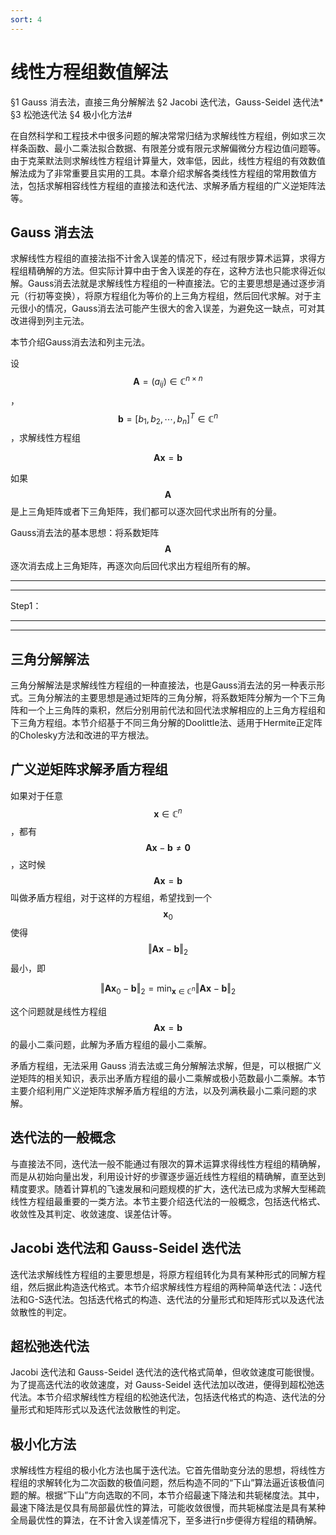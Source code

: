 ```yaml
---
sort: 4
---
```

# 线性方程组数值解法

§1 Gauss 消去法，直接三角分解解法
§2 Jacobi 迭代法，Gauss-Seidel 迭代法*
§3 松弛迭代法
§4 极小化方法#

在自然科学和工程技术中很多问题的解决常常归结为求解线性方程组，例如求三次样条函数、最小二乘法拟合数据、有限差分或有限元求解偏微分方程边值问题等。由于克莱默法则求解线性方程组计算量大，效率低，因此，线性方程组的有效数值解法成为了非常重要且实用的工具。本章介绍求解各类线性方程组的常用数值方法，包括求解相容线性方程组的直接法和迭代法、求解矛盾方程组的广义逆矩阵法等。




## Gauss 消去法

求解线性方程组的直接法指不计舍入误差的情况下，经过有限步算术运算，求得方程组精确解的方法。但实际计算中由于舍入误差的存在，这种方法也只能求得近似解。Gauss消去法就是求解线性方程组的一种直接法。它的主要思想是通过逐步消元（行初等变换），将原方程组化为等价的上三角方程组，然后回代求解。对于主元很小的情况，Gauss消去法可能产生很大的舍入误差，为避免这一缺点，可对其改进得到列主元法。

本节介绍Gauss消去法和列主元法。

设 $$ \boldsymbol{A} = (a_{ij}) \in \mathbb{C}^{n \times n} $$ ， $$ \boldsymbol{b} = [b_1, b_2, \cdots, b_n]^T \in \mathbb{C}^n $$，求解线性方程组

$$ \boldsymbol{Ax} = \boldsymbol{b} \tag{1} $$

如果 $$ \boldsymbol{A} $$ 是上三角矩阵或者下三角矩阵，我们都可以逐次回代求出所有的分量。

Gauss消去法的基本思想：将系数矩阵 $$ \boldsymbol{A} $$ 逐次消去成上三角矩阵，再逐次向后回代求出方程组所有的解。

---
---
Step1：



---
---


## 三角分解解法

三角分解解法是求解线性方程组的一种直接法，也是Gauss消去法的另一种表示形式。三角分解法的主要思想是通过矩阵的三角分解，将系数矩阵分解为一个下三角阵和一个上三角阵的乘积，然后分别用前代法和回代法求解相应的上三角方程组和下三角方程组。本节介绍基于不同三角分解的Doolittle法、适用于Hermite正定阵的Cholesky方法和改进的平方根法。


## 广义逆矩阵求解矛盾方程组

如果对于任意 $$ \boldsymbol{x} \in \mathbb{C}^n $$，都有 $$ \boldsymbol{Ax} - \boldsymbol{b} \ne \boldsymbol{0} $$ ，这时候 $$ \boldsymbol{Ax} = \boldsymbol{b} $$ 叫做矛盾方程组，对于这样的方程组，希望找到一个 $$ \boldsymbol{x}_0 $$ 使得 $$ \Vert \boldsymbol{Ax} - \boldsymbol{b} \Vert_2 $$ 最小，即

$$ \Vert \boldsymbol{Ax}_0 - \boldsymbol{b} \Vert_2 = \min_{\boldsymbol{x} \in \mathbb{C}^n} \Vert \boldsymbol{Ax} - \boldsymbol{b} \Vert_2 $$

这个问题就是线性方程组 $$ \boldsymbol{Ax} = \boldsymbol{b} $$ 的最小二乘问题，此解为矛盾方程组的最小二乘解。

矛盾方程组，无法采用 Gauss 消去法或三角分解解法求解，但是，可以根据广义逆矩阵的相关知识，表示出矛盾方程组的最小二乘解或极小范数最小二乘解。本节主要介绍利用广义逆矩阵求解矛盾方程组的方法，以及列满秩最小二乘问题的求解。

## 迭代法的一般概念

与直接法不同，迭代法一般不能通过有限次的算术运算求得线性方程组的精确解，而是从初始向量出发，利用设计好的步骤逐步逼近线性方程组的精确解，直至达到精度要求。随着计算机的飞速发展和问题规模的扩大，迭代法已成为求解大型稀疏线性方程组最重要的一类方法。本节主要介绍迭代法的一般概念，包括迭代格式、收敛性及其判定、收敛速度、误差估计等。

## Jacobi 迭代法和 Gauss-Seidel 迭代法
迭代法求解线性方程组的主要思想是，将原方程组转化为具有某种形式的同解方程组，然后据此构造迭代格式。本节介绍求解线性方程组的两种简单迭代法：J迭代法和G-S迭代法。包括迭代格式的构造、迭代法的分量形式和矩阵形式以及迭代法敛散性的判定。

## 超松弛迭代法

Jacobi 迭代法和 Gauss-Seidel 迭代法的迭代格式简单，但收敛速度可能很慢。为了提高迭代法的收敛速度，对 Gauss-Seidel 迭代法加以改进，便得到超松弛迭代法。本节介绍求解线性方程组的松弛迭代法，包括迭代格式的构造、迭代法的分量形式和矩阵形式以及迭代法敛散性的判定。

## 极小化方法

求解线性方程组的极小化方法也属于迭代法。它首先借助变分法的思想，将线性方程组的求解转化为二次函数的极值问题，然后构造不同的“下山”算法逼近该极值问题的解。根据“下山”方向选取的不同，本节介绍最速下降法和共轭梯度法。其中，最速下降法是仅具有局部最优性的算法，可能收敛很慢，而共轭梯度法是具有某种全局最优性的算法，在不计舍入误差情况下，至多进行n步便得方程组的精确解。
